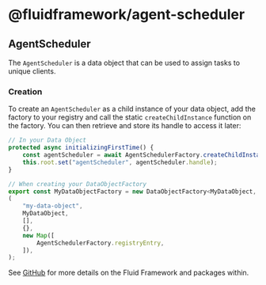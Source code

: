 # @fluidframework/agent-scheduler

## AgentScheduler

The `AgentScheduler` is a data object that can be used to assign tasks to unique clients.

### Creation

To create an `AgentScheduler` as a child instance of your data object, add the factory to your registry and call the static `createChildInstance` function on the factory.  You can then retrieve and store its handle to access it later:

```typescript
// In your Data Object
protected async initializingFirstTime() {
    const agentScheduler = await AgentSchedulerFactory.createChildInstance(this.context);
    this.root.set("agentScheduler", agentScheduler.handle);
}

// When creating your DataObjectFactory
export const MyDataObjectFactory = new DataObjectFactory<MyDataObject, undefined, undefined, IEvent>
(
    "my-data-object",
    MyDataObject,
    [],
    {},
    new Map([
        AgentSchedulerFactory.registryEntry,
    ]),
);
```

See [GitHub](https://github.com/microsoft/FluidFramework) for more details on the Fluid Framework and packages within.
